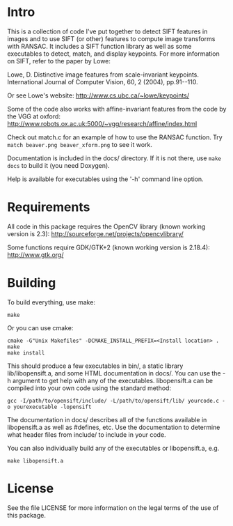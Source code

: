Intro
=====

This is a collection of code I've put together to detect SIFT features 
in images and to use SIFT (or other) features to compute image 
transforms with RANSAC. It includes a SIFT function library as well as 
some executables to detect, match, and display keypoints. For more 
information on SIFT, refer to the paper by Lowe:

Lowe, D. Distinctive image features from scale-invariant keypoints. 
International Journal of Computer Vision, 60, 2 (2004), pp.91--110.

Or see Lowe's website:
http://www.cs.ubc.ca/~lowe/keypoints/

Some of the code also works with affine-invariant features from the code 
by the VGG at oxford:
http://www.robots.ox.ac.uk:5000/~vgg/research/affine/index.html

Check out match.c for an example of how to use the RANSAC function.  Try 
`match beaver.png beaver_xform.png` to see it work.

Documentation is included in the docs/ directory.  If it is not there, 
use `make docs` to build it (you need Doxygen).

Help is available for executables using the '-h' command line option.


Requirements
============

All code in this package requires the OpenCV library (known working 
version is 2.3):
http://sourceforge.net/projects/opencvlibrary/

Some functions require GDK/GTK+2 (known working version is 2.18.4):
http://www.gtk.org/

Building
========

To build everything, use make:

	make

Or you can use cmake:

	cmake -G"Unix Makefiles" -DCMAKE_INSTALL_PREFIX=<Install location> .
    make
    make install

This should produce a few executables in bin/, a static library 
lib/libopensift.a, and some HTML documentation in docs/.  You can use the -h 
argument to get help with any of the executables.  libopensift.a can be 
compiled into your own code using the standard method:

	gcc -I/path/to/opensift/include/ -L/path/to/opensift/lib/ yourcode.c -o yourexecutable -lopensift

The documentation in docs/ describes all of the functions available in 
libopensift.a as well as #defines, etc.  Use the documentation to determine 
what header files from include/ to include in your code.

You can also individually build any of the executables or libopensift.a, 
e.g.

	make libopensift.a


License
=======

See the file LICENSE for more information on the legal terms of the use 
of this package.
